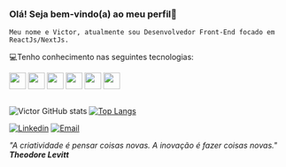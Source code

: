 ### Olá! Seja bem-vindo(a) ao meu perfil👋

    Meu nome e Victor, atualmente sou Desenvolvedor Front-End focado em ReactJs/NextJs.

 💻Tenho conhecimento nas seguintes tecnologias: 

 <div style = "display: inline_block>
    <img align="center" heigth="30" width="30" src="https://cdn.jsdelivr.net/gh/devicons/devicon/icons/react/react-original.svg" />
    <img align="center" heigth="30" width="30" src="https://cdn.jsdelivr.net/gh/devicons/devicon/icons/javascript/javascript-original.svg" />
    <img align="center" heigth="30" width="30" src="https://cdn.jsdelivr.net/gh/devicons/devicon/icons/typescript/typescript-original.svg" />
    <img align="center" heigth="30" width="30" src="https://cdn.jsdelivr.net/gh/devicons/devicon/icons/nodejs/nodejs-original.svg" />
    <img align="center" heigth="30" width="30" src="https://cdn.jsdelivr.net/gh/devicons/devicon/icons/go/go-original.svg" />
    <img align="center" heigth="30" width="30" src="https://cdn.jsdelivr.net/gh/devicons/devicon/icons/mysql/mysql-original.svg" />
    <img align="center" heigth="30" width="30" src="https://cdn.jsdelivr.net/gh/devicons/devicon/icons/mongodb/mongodb-original.svg" />
     
</div>

</br>

![Victor GitHub stats](https://github-readme-stats.vercel.app/api?username=Victorh2s&show_icons=true&theme=tokyonight)
[![Top Langs](https://github-readme-stats.vercel.app/api/top-langs/?username=Victorh2s&layout=compact)](https://github.com/anuraghazra/github-readme-stats)



[![Linkedin](	https://img.shields.io/badge/LinkedIn-0077B5?style=for-the-badge&logo=linkedin&logoColor=white)](https://www.linkedin.com/in/victor-henrique-778a72223/)
[![Email]( https://img.shields.io/badge/Gmail-D14836?style=for-the-badge&logo=gmail&logoColor=white )](mailto:victor.henriqueoff@gmail.com)


<i>"A criatividade é pensar coisas novas. A inovação é fazer coisas novas."<i> <b>Theodore Levitt<b>

